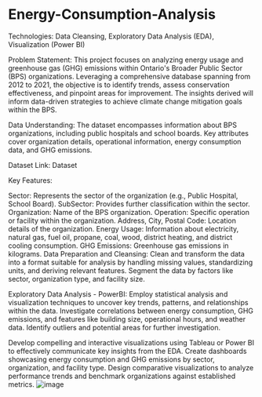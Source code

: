 # Energy-Consumption-Analysis

Technologies: 
Data Cleansing, Exploratory Data Analysis (EDA), Visualization (Power BI)

Problem Statement:
This project focuses on analyzing energy usage and greenhouse gas (GHG) emissions within Ontario's Broader Public Sector (BPS) organizations. Leveraging a comprehensive database spanning from 2012 to 2021, the objective is to identify trends, assess conservation effectiveness, and pinpoint areas for improvement. The insights derived will inform data-driven strategies to achieve climate change mitigation goals within the BPS.

Data Understanding:
The dataset encompasses information about BPS organizations, including public hospitals and school boards. Key attributes cover organization details, operational information, energy consumption data, and GHG emissions.

Dataset Link: Dataset

Key Features:

Sector: Represents the sector of the organization (e.g., Public Hospital, School Board).
SubSector: Provides further classification within the sector.
Organization: Name of the BPS organization.
Operation: Specific operation or facility within the organization.
Address, City, Postal Code: Location details of the organization.
Energy Usage: Information about electricity, natural gas, fuel oil, propane, coal, wood, district heating, and district cooling consumption.
GHG Emissions: Greenhouse gas emissions in kilograms.
Data Preparation and Cleansing:
Clean and transform the data into a format suitable for analysis by handling missing values, standardizing units, and deriving relevant features. Segment the data by factors like sector, organization type, and facility size.

Exploratory Data Analysis - PowerBI:
Employ statistical analysis and visualization techniques to uncover key trends, patterns, and relationships within the data. Investigate correlations between energy consumption, GHG emissions, and features like building size, operational hours, and weather data. Identify outliers and potential areas for further investigation.

Develop compelling and interactive visualizations using Tableau or Power BI to effectively communicate key insights from the EDA. Create dashboards showcasing energy consumption and GHG emissions by sector, organization, and facility type. Design comparative visualizations to analyze performance trends and benchmark organizations against established metrics.
![image](https://github.com/Jesi1511/Energy-Consumption-Analysis/assets/144013413/805c438f-c176-475f-8e5a-92964bb22155)


